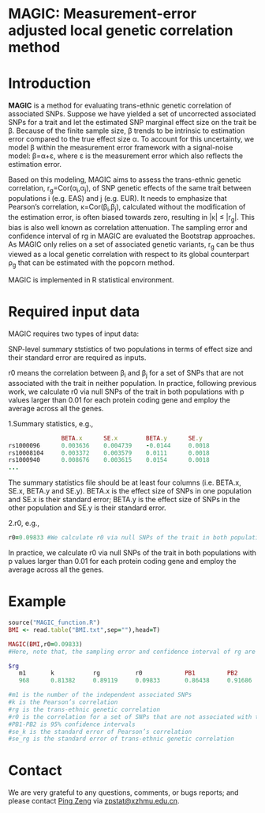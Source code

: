 # MAGIC: Measurement-error adjusted local genetic correlation method
# Introduction
**MAGIC** is a method for evaluating trans-ethnic genetic correlation of associated SNPs. Suppose we have yielded a set of uncorrected associated SNPs for a trait and let the estimated SNP marginal effect size on the trait be &beta;. Because of the finite sample size, &beta; trends to be intrinsic to estimation error compared to the true effect size α. To account for this uncertainty, we model &beta; within the measurement error framework with a signal-noise model: &beta;=&alpha;+ε, where ε is the measurement error which also reflects the estimation error.

Based on this modeling, MAGIC aims to assess the trans-ethnic genetic correlation, r<sub>g</sub>=Cor(&alpha;<sub>i</sub>,&alpha;<sub>j</sub>), of SNP genetic effects of the same trait between populations i (e.g. EAS) and j (e.g. EUR). It needs to emphasize that Pearson’s correlation, κ=Cor(&beta;<sub>i</sub>,&beta;<sub>j</sub>), calculated without the modification of the estimation error, is often biased towards zero, resulting in |κ| ≤ |r<sub>g</sub>|. This bias is also well known as correlation attenuation. The sampling error and confidence interval of rg in MAGIC are evaluated the Bootstrap approaches. As MAGIC only relies on a set of associated genetic variants, r<sub>g</sub> can be thus viewed as a local genetic correlation with respect to its global counterpart ρ<sub>g</sub> that can be estimated with the popcorn method.

MAGIC is implemented in R statistical environment.
# Required input data
MAGIC requires two types of input data:

SNP-level summary ststistics of two populations in terms of effect size and their standard error are required as inputs.

r0 means the correlation between &beta;<sub>i</sub> and &beta;<sub>j</sub> for a set of SNPs that are not associated with the trait in neither population. In practice, following previous work, we calculate r0 via null SNPs of the trait in both populations with p values larger than 0.01 for each protein coding gene and employ the average across all the genes.

1.Summary statistics, e.g.,
```ruby
               BETA.x      SE.x        BETA.y      SE.y
rs1000096      0.003636    0.004739    -0.0144     0.0018
rs10008104     0.003372    0.003579    0.0111      0.0018
rs1000940      0.008676    0.003615    0.0154      0.0018
...

```
The summary statistics file should be at least four columns (i.e. BETA.x, SE.x, BETA.y and SE.y). BETA.x is the effect size of SNPs in one population and SE.x is their standard error; BETA.y is the effect size of SNPs in the other population and SE.y is their standard error.

2.r0, e.g.,
```ruby
r0=0.09833 #We calculate r0 via null SNPs of the trait in both populations with p values larger than 0.01 for each protein coding gene and employ the average across all the genes.
```
In practice, we calculate r0 via null SNPs of the trait in both populations with p values larger than 0.01 for each protein coding gene and employ the average across all the genes.

# Example
```ruby
source("MAGIC_function.R")
BMI <- read.table("BMI.txt",sep=""),head=T)

MAGIC(BMI,r0=0.09833)
#Here, note that, the sampling error and confidence interval of rg are evaluated the Bootstrap approaches.

$rg
   m1       k           rg          r0            PB1         PB2         se_k        se_rg     
   968      0.81382     0.89119     0.09833       0.86438     0.91686     0.01265     0.01372           

#m1 is the number of the independent associated SNPs
#k is the Pearson’s correlation
#rg is the trans-ethnic genetic correlation
#r0 is the correlation for a set of SNPs that are not associated with the trait in neither population. In practice, following previous work, we calculate r0 via null SNPs of the trait in both populations with p values larger than 0.01 for each protein coding gene and employ the average across all the genes.
#PB1-PB2 is 95% confidence intervals
#se_k is the standard error of Pearson’s correlation
#se_rg is the standard error of trans-ethnic genetic correlation

```

# Contact
We are very grateful to any questions, comments, or bugs reports; and please contact [Ping Zeng](https://github.com/biostatpzeng) via zpstat@xzhmu.edu.cn.
